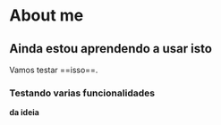 # About me
## Ainda estou aprendendo a usar isto
Vamos testar ==isso==.
### Testando varias funcionalidades
**da ideia**
